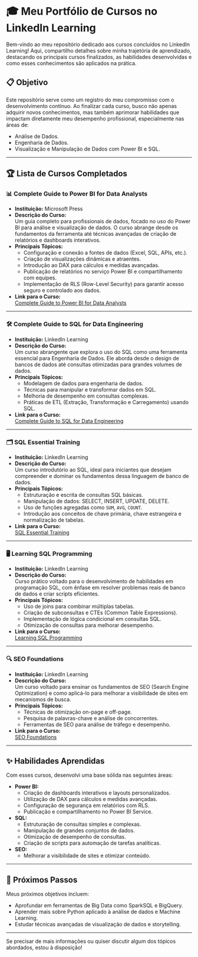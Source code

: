 # 🎓 Meu Portfólio de Cursos no LinkedIn Learning  

Bem-vindo ao meu repositório dedicado aos cursos concluídos no LinkedIn Learning! Aqui, compartilho detalhes sobre minha trajetória de aprendizado, destacando os principais cursos finalizados, as habilidades desenvolvidas e como esses conhecimentos são aplicados na prática.  

## 📋 Objetivo  

Este repositório serve como um registro do meu compromisso com o desenvolvimento contínuo. Ao finalizar cada curso, busco não apenas adquirir novos conhecimentos, mas também aprimorar habilidades que impactam diretamente meu desempenho profissional, especialmente nas áreas de:  
- Análise de Dados.  
- Engenharia de Dados.  
- Visualização e Manipulação de Dados com Power BI e SQL.  

---

## 🏆 Lista de Cursos Completados  

### 📊 **Complete Guide to Power BI for Data Analysts**  
- **Instituição:** Microsoft Press  
- **Descrição do Curso:**  
  Um guia completo para profissionais de dados, focado no uso do Power BI para análise e visualização de dados. O curso abrange desde os fundamentos da ferramenta até técnicas avançadas de criação de relatórios e dashboards interativos.  
- **Principais Tópicos:**  
  - Configuração e conexão a fontes de dados (Excel, SQL, APIs, etc.).  
  - Criação de visualizações dinâmicas e atraentes.  
  - Introdução ao DAX para cálculos e medidas avançadas.  
  - Publicação de relatórios no serviço Power BI e compartilhamento com equipes.  
  - Implementação de RLS (Row-Level Security) para garantir acesso seguro e controlado aos dados.  
- **Link para o Curso:**  
  [Complete Guide to Power BI for Data Analysts](https://www.linkedin.com/learning-login/share?forceAccount=false&redirect=https%3A%2F%2Fwww.linkedin.com%2Flearning%2Fcomplete-guide-to-power-bi-for-data-analysts-by-microsoft-press%3Ftrk%3Dshare_ent_url%26shareId%3DpE4JIJztR5i3mnvj5DU1zw%253D%253D)  

---

### 🛠️ **Complete Guide to SQL for Data Engineering**  
- **Instituição:** LinkedIn Learning  
- **Descrição do Curso:**  
  Um curso abrangente que explora o uso do SQL como uma ferramenta essencial para Engenharia de Dados. Ele aborda desde o design de bancos de dados até consultas otimizadas para grandes volumes de dados.  
- **Principais Tópicos:**  
  - Modelagem de dados para engenharia de dados.  
  - Técnicas para manipular e transformar dados em SQL.  
  - Melhoria de desempenho em consultas complexas.  
  - Práticas de ETL (Extração, Transformação e Carregamento) usando SQL.  
- **Link para o Curso:**  
  [Complete Guide to SQL for Data Engineering](https://www.linkedin.com/learning-login/share?forceAccount=false&redirect=https%3A%2F%2Fwww.linkedin.com%2Flearning%2Fcomplete-guide-to-sql-for-data-engineering-from-beginner-to-advanced%3Ftrk%3Dshare_ent_url%26shareId%3DCSdKNUDsQiqNR6WiiMNrnA%253D%253D)  

---

### 🗂️ **SQL Essential Training**  
- **Instituição:** LinkedIn Learning  
- **Descrição do Curso:**  
  Um curso introdutório ao SQL, ideal para iniciantes que desejam compreender e dominar os fundamentos dessa linguagem de banco de dados.  
- **Principais Tópicos:**  
  - Estruturação e escrita de consultas SQL básicas.  
  - Manipulação de dados: SELECT, INSERT, UPDATE, DELETE.  
  - Uso de funções agregadas como `SUM`, `AVG`, `COUNT`.  
  - Introdução aos conceitos de chave primária, chave estrangeira e normalização de tabelas.  
- **Link para o Curso:**  
  [SQL Essential Training](https://www.linkedin.com/learning-login/share?forceAccount=false&redirect=https%3A%2F%2Fwww.linkedin.com%2Flearning%2Fsql-essential-training-20685933%3Ftrk%3Dshare_ent_url%26shareId%3DOy5WwDnNSHS8wLEYLQMeiQ%253D%253D)  

---

### 🖥️ **Learning SQL Programming**  
- **Instituição:** LinkedIn Learning  
- **Descrição do Curso:**  
  Curso prático voltado para o desenvolvimento de habilidades em programação SQL, com ênfase em resolver problemas reais de banco de dados e criar scripts eficientes.  
- **Principais Tópicos:**  
  - Uso de joins para combinar múltiplas tabelas.  
  - Criação de subconsultas e CTEs (Common Table Expressions).  
  - Implementação de lógica condicional em consultas SQL.  
  - Otimização de consultas para melhorar desempenho.  
- **Link para o Curso:**  
  [Learning SQL Programming](https://www.linkedin.com/learning-login/share?forceAccount=false&redirect=https%3A%2F%2Fwww.linkedin.com%2Flearning%2Flearning-sql-programming-8382385%3Ftrk%3Dshare_ent_url%26shareId%3Dxq5lWQgkQD2btFdhusKSVw%253D%253D)  

---

### 🔍 **SEO Foundations**  
- **Instituição:** LinkedIn Learning  
- **Descrição do Curso:**  
  Um curso voltado para ensinar os fundamentos de SEO (Search Engine Optimization) e como aplicá-lo para melhorar a visibilidade de sites em mecanismos de busca.  
- **Principais Tópicos:**  
  - Técnicas de otimização on-page e off-page.  
  - Pesquisa de palavras-chave e análise de concorrentes.  
  - Ferramentas de SEO para análise de tráfego e desempenho.  
- **Link para o Curso:**  
  [SEO Foundations](https://www.linkedin.com/learning-login/share?forceAccount=false&redirect=https%3A%2F%2Fwww.linkedin.com%2Flearning%2Fseo-foundations-14828080%3Ftrk%3Dshare_ent_url%26shareId%3DoWjP3WO0RECQD%252BsDyI1E%252Fw%253D%253D)  

---

## ✨ Habilidades Aprendidas  

Com esses cursos, desenvolvi uma base sólida nas seguintes áreas:  
- **Power BI:**  
  - Criação de dashboards interativos e layouts personalizados.  
  - Utilização de DAX para cálculos e medidas avançadas.  
  - Configuração de segurança em relatórios com RLS.  
  - Publicação e compartilhamento no Power BI Service.  
- **SQL:**  
  - Estruturação de consultas simples e complexas.  
  - Manipulação de grandes conjuntos de dados.  
  - Otimização de desempenho de consultas.  
  - Criação de scripts para automação de tarefas analíticas.  
- **SEO:**  
  - Melhorar a visibilidade de sites e otimizar conteúdo.  

---

## 🚀 Próximos Passos  

Meus próximos objetivos incluem:  
- Aprofundar em ferramentas de Big Data como SparkSQL e BigQuery.  
- Aprender mais sobre Python aplicado à análise de dados e Machine Learning.  
- Estudar técnicas avançadas de visualização de dados e storytelling.  

---

Se precisar de mais informações ou quiser discutir algum dos tópicos abordados, estou à disposição!  
